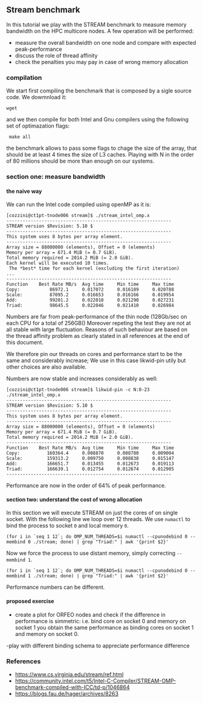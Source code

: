 ## Stream benchmark 

In this tutorial we play with the STREAM benchmark to measure memory bandwidth on the HPC multicore nodes.
A few operation will be performed:
  - measure the overall bandwidth on one node and compare with expected peak-performance
  - discuss the role of thread affinity 
  - check the penalties you may pay in case of wrong memory allocation

### compilation 

 We start first compiling the benchmark that is composed by a sigle source code.
 We dowmnload it:

`` wget  ``

and we then compile for both Intel and Gnu compilers using the following set of optimazation flags:


``  make all ``

the benchmark allows to pass some flags to chage the size of the array, that should be at least 4 times the size of L3 caches.
Playing with N in the order of 80 millions should be more than enough on our systems.


### section one: measure bandwidth

#### the naive way 

We can run the Intel code compiled using openMP as it is:

``` 
[cozzini@ct1pt-tnode006 stream]$ ./stream_intel_omp.x
-------------------------------------------------------------
STREAM version $Revision: 5.10 $
-------------------------------------------------------------
This system uses 8 bytes per array element.
-------------------------------------------------------------
Array size = 88000000 (elements), Offset = 0 (elements)
Memory per array = 671.4 MiB (= 0.7 GiB).
Total memory required = 2014.2 MiB (= 2.0 GiB).
Each kernel will be executed 10 times.
 The *best* time for each kernel (excluding the first iteration)
...
-------------------------------------------------------------
Function    Best Rate MB/s  Avg time     Min time     Max time
Copy:           86972.1     0.017072     0.016189     0.020788
Scale:          87095.2     0.016653     0.016166     0.019954
Add:            99201.2     0.022018     0.021290     0.027231
Triad:          98645.5     0.022046     0.021410     0.026984

```
Numbers are far from peak-performance of the thin node (128Gb/sec on each CPU for a total of 256GB()
Moreover repeting the test they are not at all stable with large fluctuation.
Reasons of such behaviour are based on the thread affinity problem as clearly stated in all references at the end of this document.


We therefore pin our threads on cores and performance start to be the same  and considerably increase;
We use in this case likwid-pin utily but other choices are also available.

Numbers are now stable and increases considerably as well:

```
[cozzini@ct1pt-tnode006 stream]$ likwid-pin -c N:0-23 ./stream_intel_omp.x
-------------------------------------------------------------
STREAM version $Revision: 5.10 $
-------------------------------------------------------------
This system uses 8 bytes per array element.
-------------------------------------------------------------
Array size = 88000000 (elements), Offset = 0 (elements)
Memory per array = 671.4 MiB (= 0.7 GiB).
Total memory required = 2014.2 MiB (= 2.0 GiB).
-------------------------------------------------------------
Function    Best Rate MB/s  Avg time     Min time     Max time
Copy:          160364.4     0.008870     0.008780     0.009004
Scale:         159313.2     0.009750     0.008838     0.015147
Add:           166651.7     0.013455     0.012673     0.019113
Triad:         166639.1     0.012754     0.012674     0.012905
-------------------------------------------------------------
```

Performance are now in the order of 64% of peak performance.


#### section two: understand the cost of wrong allocation

In this section we will execute STREAM on just the cores of on single socket. 
With the following line we loop over 12 threads. 
We use `numactl` to bind the process to socket `0` and local memory `0`.

```
(for i in `seq 1 12`; do OMP_NUM_THREADS=$i numactl --cpunodebind 0 --membind 0 ./stream; done) | grep "Triad:" | awk '{print $2}'
```

Now we force the process to use distant memory, simply correcting `--membind 1`.


```
(for i in `seq 1 12`; do OMP_NUM_THREADS=$i numactl --cpunodebind 0 --membind 1 ./stream; done) | grep "Triad:" | awk '{print $2}'
```

Performance numbers can be different.

#### proposed exercise 

 - create a plot for ORFEO nodes and check if the difference in performance is simmetric: i.e. bind core on socket 0 and memory on socket 1 you obtain the same performance as binding cores on socket 1 and memory on socket 0. 

 -play with different binding schema to appreciate performance difference


### References

 - https://www.cs.virginia.edu/stream/ref.html
 - https://community.intel.com/t5/Intel-C-Compiler/STREAM-OMP-benchmark-compiled-with-ICC/td-p/1046864
 - https://blogs.fau.de/hager/archives/8263

